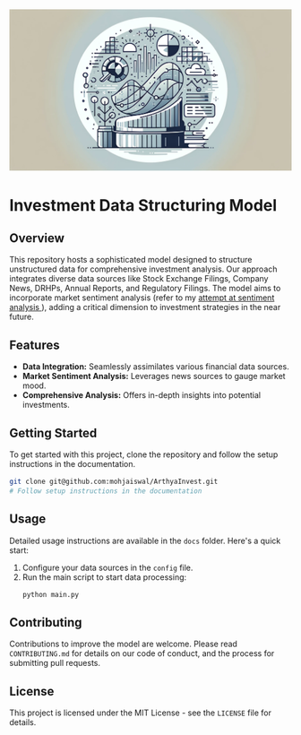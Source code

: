 ![Header Image](headerarthyainvest.png)
---
# Investment Data Structuring Model

## Overview
This repository hosts a sophisticated model designed to structure unstructured data for comprehensive investment analysis. Our approach integrates diverse data sources like Stock Exchange Filings, Company News, DRHPs, Annual Reports, and Regulatory Filings. The model aims to incorporate market sentiment analysis (refer to my [attempt at sentiment analysis ](https://github.com/mohjaiswal/GrabAStock)), adding a critical dimension to investment strategies in the near future.

## Features
- **Data Integration:** Seamlessly assimilates various financial data sources.
- **Market Sentiment Analysis:** Leverages news sources to gauge market mood.
- **Comprehensive Analysis:** Offers in-depth insights into potential investments.

## Getting Started
To get started with this project, clone the repository and follow the setup instructions in the documentation.

```bash
git clone git@github.com:mohjaiswal/ArthyaInvest.git
# Follow setup instructions in the documentation
```

## Usage
Detailed usage instructions are available in the `docs` folder. Here's a quick start:

1. Configure your data sources in the `config` file.
2. Run the main script to start data processing:
   ```bash
   python main.py
   ```

## Contributing
Contributions to improve the model are welcome. Please read `CONTRIBUTING.md` for details on our code of conduct, and the process for submitting pull requests.

## License
This project is licensed under the MIT License - see the `LICENSE` file for details.
